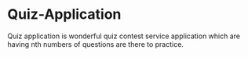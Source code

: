 # Quiz-Application
Quiz application is wonderful quiz contest service application which are having nth numbers of questions are there to practice.
